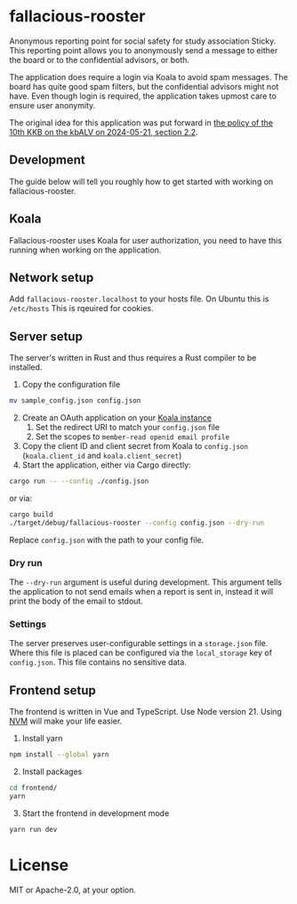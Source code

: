 # fallacious-rooster
Anonymous reporting point for social safety for study association Sticky.
This reporting point allows you to anonymously send a message to either the board or to the confidential advisors, or both.

The application does require a login via Koala to avoid spam messages. The board has quite good spam filters, but the confidential advisors might not have.
Even though login is required, the application takes upmost care to ensure user anonymity.

The original idea for this application was put forward in [the policy of the 10th KKB on the kbALV on 2024-05-21, section 2.2](https://files.svsticky.nl/alv_stukken/2024_05_21_kbALV/Beleidsplan%2010e%20KKB.pdf). 

## Development 
The guide below will tell you roughly how to get started with working on fallacious-rooster.

## Koala
Fallacious-rooster uses Koala for user authorization, you need to have this running when working on the application.

## Network setup
Add `fallacious-rooster.localhost` to your hosts file. On Ubuntu this is `/etc/hosts`
This is rqeuired for cookies.

## Server setup
The server's written in Rust and thus requires a Rust compiler to be installed.

1. Copy the configuration file
```bash
mv sample_config.json config.json
```
2. Create an OAuth application on your [Koala instance](http://koala.rails.local:3000/api/oauth/applications)
    1. Set the redirect URI to match your `config.json` file
    2. Set the scopes to `member-read openid email profile`
3. Copy the client ID and client secret from Koala to `config.json` (`koala.client_id` and `koala.client_secret`)
4. Start the application, either via Cargo directly:
```bash
cargo run -- --config ./config.json
```
or via:
```bash
cargo build 
./target/debug/fallacious-rooster --config config.json --dry-run
```
Replace `config.json` with the path to your config file.

### Dry run
The `--dry-run` argument is useful during development. This argument tells the application to not send emails when a report is sent in,
instead it will print the body of the email to stdout.

### Settings
The server preserves user-configurable settings in a `storage.json` file. Where this file is placed can be configured via the `local_storage` key of `config.json`.
This file contains no sensitive data.

## Frontend setup
The frontend is written in Vue and TypeScript. Use Node version 21. Using [NVM](https://github.com/nvm-sh/nvm) will make your life easier.

1. Install yarn
```bash
npm install --global yarn
```
2. Install packages
```bash
cd frontend/
yarn
```
3. Start the frontend in development mode
```bash
yarn run dev
```

# License
MIT or Apache-2.0, at your option.